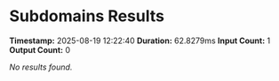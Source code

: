 # Subdomains Results

**Timestamp:** 2025-08-19 12:22:40
**Duration:** 62.8279ms
**Input Count:** 1
**Output Count:** 0

*No results found.*
